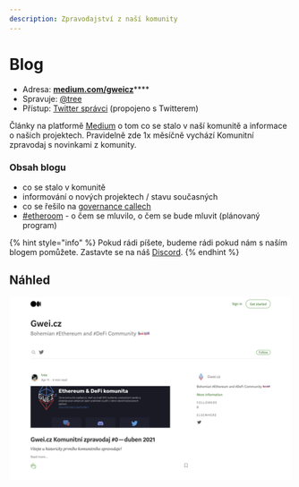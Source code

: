 ```yaml
---
description: Zpravodajství z naší komunity
---
```


# Blog

* Adresa: [**medium.com/gweicz**](https://medium.com/gweicz)\*\*\*\*
* Spravuje: [@tree](https://forum.gwei.cz/u/tree)
* Přístup: [Twitter správci](twitter.md) \(propojeno s Twitterem\)

Články na platformě [Medium](https://medium.com/) o tom co se stalo v naší komunitě a informace o našich projektech. Pravidelně zde 1x měsíčně vychází Komunitní zpravodaj s novinkami z komunity.

### Obsah blogu

* co se stalo v komunitě
* informování o nových projektech / stavu současných
* co se řešilo na [governance callech](../governance-call/)
* [\#etheroom](../projekty/etheroom/) - o čem se mluvilo, o čem se bude mluvit \(plánovaný program\)

{% hint style="info" %}
Pokud rádi píšete, budeme rádi pokud nám s naším blogem pomůžete. Zastavte se na náš [Discord](discord.md).
{% endhint %}

## Náhled

![N&#xE1;&#x161; blog na platform&#x11B; Medium](../.gitbook/assets/medium-screen.png)

